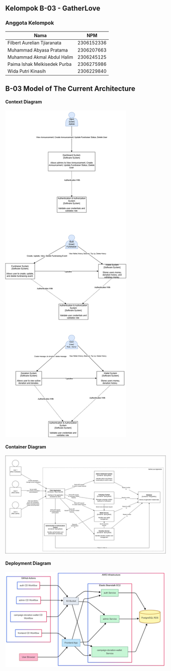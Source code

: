 ## Kelompok B-03 - GatherLove

<h3>Anggota Kelompok</h3>

| Nama | NPM |
|------|-----|
| Filbert Aurelian Tjiaranata | 2306152336 |
| Muhammad Abyasa Pratama | 2306207663 |
| Muhammad Akmal Abdul Halim | 2306245125 |
| Paima Ishak Melkisedek Purba | 2306275986 |
| Wida Putri Kinasih | 2306229840 |

## B-03 Model of The Current Architecture

#### Context Diagram 
![ContextDiagram](images/ContextDiagram.png)

#### Container Diagram
![Container Diagram](images/ContainerDiagram.png)

#### Deployment Diagram
![Deployment Diagram](images/Editor%20_%20Mermaid%20Chart-2025-05-16-132500.png)
